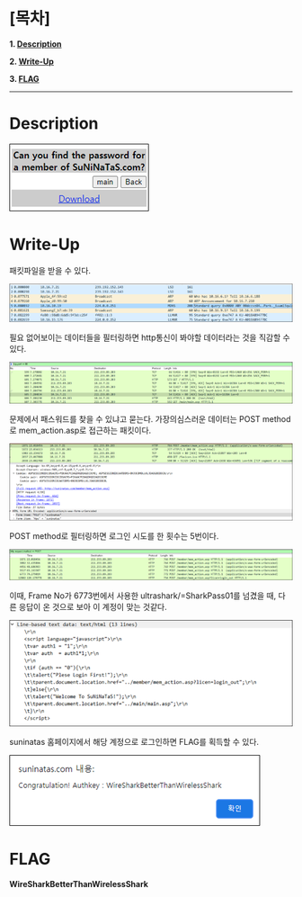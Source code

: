 # [목차]
**1. [Description](#Description)**

**2. [Write-Up](#Write-Up)**

**3. [FLAG](#FLAG)**


***


# **Description**

![](images/2022-01-03-02-20-53.png)


# **Write-Up**

패킷파일을 받을 수 있다.

![](images/2022-01-03-02-21-06.png)

필요 없어보이는 데이터들을 필터링하면 http통신이 봐야할 데이터라는 것을 직감할 수 있다.

![](images/2022-01-03-02-21-11.png)

문제에서 패스워드를 찾을 수 있냐고 묻는다. 가장의심스러운 데이터는 POST method로 mem_action.asp로 접근하는 패킷이다.

![](images/2022-01-03-02-21-16.png)

POST method로 필터링하면 로그인 시도를 한 횟수는 5번이다.

![](images/2022-01-03-02-21-20.png)

이때, Frame No가 6773번에서 사용한 ultrashark/=SharkPass01를 넘겼을 때, 다른 응답이 온 것으로 보아 이 계정이 맞는 것같다.

![](images/2022-01-03-02-21-24.png)

suninatas 홈페이지에서 해당 계정으로 로그인하면 FLAG를 획득할 수 있다.

![](images/2022-01-03-02-21-28.png)


# **FLAG**

**WireSharkBetterThanWirelessShark**